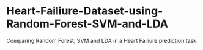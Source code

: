 # Heart-Failiure-Dataset-using-Random-Forest-SVM-and-LDA

Comparing Random Forest, SVM and LDA in a Heart Failiure prediction task.
